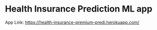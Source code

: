 # Health Insurance Prediction ML app
App Link: https://health-insurance-premium-predi.herokuapp.com/

